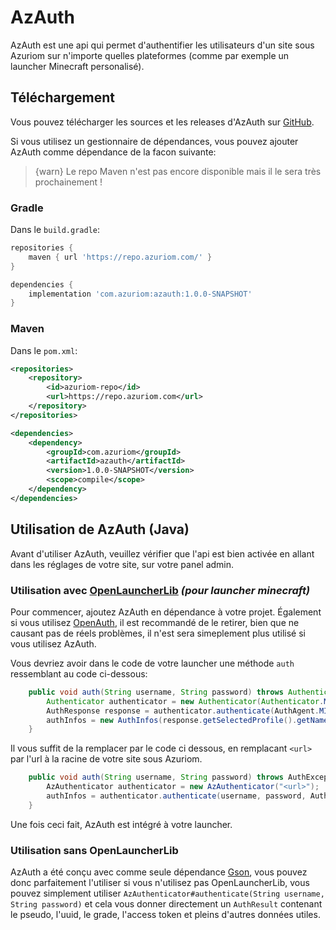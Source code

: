 # AzAuth

AzAuth est une api qui permet d'authentifier les utilisateurs d'un site sous Azuriom sur n'importe quelles plateformes
(comme par exemple un launcher Minecraft personalisé).

## Téléchargement

Vous pouvez télécharger les sources et les releases d'AzAuth sur
[GitHub](https://github.com/Azuriom/AzAuth/releases).

Si vous utilisez un gestionnaire de dépendances, vous pouvez ajouter AzAuth comme
dépendance de la facon suivante:

> {warn} Le repo Maven n'est pas encore disponible mais il le sera très prochainement !

### Gradle
Dans le `build.gradle`:

```groovy
repositories {
    maven { url 'https://repo.azuriom.com/' }
}
```
```groovy
dependencies {
    implementation 'com.azuriom:azauth:1.0.0-SNAPSHOT'
}
```

### Maven
Dans le `pom.xml`:
```xml
<repositories>
    <repository>
        <id>azuriom-repo</id>
        <url>https://repo.azuriom.com</url>
    </repository>
</repositories>
```
```xml
<dependencies>
    <dependency>
        <groupId>com.azuriom</groupId>
        <artifactId>azauth</artifactId>
        <version>1.0.0-SNAPSHOT</version>
        <scope>compile</scope>
    </dependency>
</dependencies>
```

## Utilisation de AzAuth (Java)

Avant d'utiliser AzAuth, veuillez vérifier que l'api est bien activée en allant
dans les réglages de votre site, sur votre panel admin.

### Utilisation avec [OpenLauncherLib](https://github.com/Litarvan/OpenLauncherLib/) _(pour launcher minecraft)_

Pour commencer, ajoutez AzAuth en dépendance à votre projet.
Également si vous utilisez [OpenAuth](https://github.com/Litarvan/OpenAuth/), il est recommandé de le retirer,
bien que ne causant pas de réels problèmes, il n'est sera simeplement plus utilisé si vous utilisez AzAuth.

Vous devriez avoir dans le code de votre launcher une méthode `auth` ressemblant au code ci-dessous:
```java
	public void auth(String username, String password) throws AuthenticationException {
		Authenticator authenticator = new Authenticator(Authenticator.MOJANG_AUTH_URL, AuthPoints.NORMAL_AUTH_POINTS);
		AuthResponse response = authenticator.authenticate(AuthAgent.MINECRAFT, username, password, "");
		authInfos = new AuthInfos(response.getSelectedProfile().getName(), response.getAccessToken(), response.getSelectedProfile().getId());
	}
```
Il vous suffit de la remplacer par le code ci dessous, en remplacant `<url>` par l'url à la racine de votre site sous Azuriom.
```java
	public void auth(String username, String password) throws AuthException, IOException {
		AzAuthenticator authenticator = new AzAuthenticator("<url>");
		authInfos = authenticator.authenticate(username, password, AuthInfos.class);
	}
```
Une fois ceci fait, AzAuth est intégré à votre launcher.

### Utilisation sans OpenLauncherLib

AzAuth a été conçu avec comme seule dépendance [Gson](https://github.com/google/gson), vous pouvez donc parfaitement l'utiliser si vous n'utilisez pas
OpenLauncherLib, vous pouvez simplement utiliser `AzAuthenticator#authenticate(String username, String password)` et cela
vous donner directement un `AuthResult` contenant le pseudo, l'uuid, le grade, l'access token et pleins d'autres données utiles.
